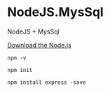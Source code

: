 # NodeJS.MysSql
NodeJS + MysSql

[Download the Node.js](https://nodejs.org/en/download/ "Download the Node.js")

```shell
npm -v

npm init

npm install express -save
```
